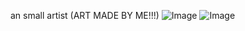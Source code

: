 an small artist (ART MADE BY ME!!!)
![Image](https://github.com/user-attachments/assets/d8f34256-4dd9-46ca-8059-3179397f9647)
![Image](https://github.com/user-attachments/assets/c0150c2f-271a-4745-b7c7-f3dcbd0edb55)
